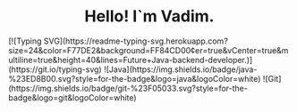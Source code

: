 <h1 align="center"> Hello! I`m Vadim. </h1>
<body>
[![Typing SVG](https://readme-typing-svg.herokuapp.com?size=24&color=F77DE2&background=FF84CD00&center=true&vCenter=true&multiline=true&height=40&lines=Future+Java-backend-developer.)](https://git.io/typing-svg)
![Java](https://img.shields.io/badge/java-%23ED8B00.svg?style=for-the-badge&logo=java&logoColor=white)
</body>
	![Git](https://img.shields.io/badge/git-%23F05033.svg?style=for-the-badge&logo=git&logoColor=white)
